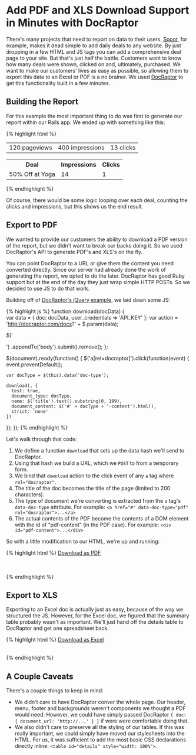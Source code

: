 # Add PDF and XLS Download Support in Minutes with DocRaptor

There's many projects that need to report on data to their users. [Sqoot][1], for example, makes it dead simple to add daily deals to any website. By just dropping in a few HTML and JS tags you can add a comprehensive deal page to your site. But that's just half the battle. Customers want to know how many deals were shown, clicked on and, ultimately, purchased. We want to make our customers' lives as easy as possible, so allowing them to export this data to an Excel or PDF is a no brainer. We used [DocRaptor][3] to get this functionality built in a few minutes.

## Building the Report

For this example the most important thing to do was first to generate our report within our Rails app. We ended up with something like this:

{% highlight html %}
<table id="summary">
  <tr>
    <td>120 pageviews</td>
    <td>400 impressions</td>
    <td>13 clicks</td>
  </tr>
</table>

<table id="details">
  <tr>
    <th>Deal</th>
    <th>Impressions</th>
    <th>Clicks</th>
  </tr>
  <tr>
    <td>50% Off at Yoga</td>
    <td>14</td>
    <td>1</td>
  </tr>
  <!-- and so on -->
</table>
{% endhighlight %}

Of course, there would be some logic looping over each deal, counting the clicks and impressions, but this shows us the end result.

## Export to PDF

We wanted to provide our customers the ability to download a PDF version of the report, but we didn't want to break our backs doing it. So we used DocRaptor's API to generate PDF's and XLS's on the fly.

You can point DocRaptor to a URL or give them the content you need converted directly. Since our server had already done the work of generating the report, we opted to do the later. DocRaptor has good Ruby support but at the end of the day they just wrap simple HTTP POSTs. So we decided to use JS to do that work.

Building off of [DocRaptor's jQuery example][2], we laid down some JS:

{% highlight js %}
function download(docData) {  
  var data   = { doc: docData, user_credentials => 'API_KEY' };
  var action = 'http://docraptor.com/docs?' + $.param(data);

  $('<form method="post" style="display: none" action="' + action + '"></form>')
    .appendTo('body').submit().remove();
};

$(document).ready(function() {
  $('a[rel=docraptor]').click(function(event) {
    event.preventDefault();

    var docType = $(this).data('doc-type');

    download(, {
      test: true,
      document_type: docType,
      name: $('title').text().substring(0, 199),
      document_content: $('#' + docType + '-content').html(),
      strict: 'none'
    })
  });
});
{% endhighlight %}

Let's walk through that code:

1. We define a function `download` that sets up the data hash we'll send to DocRaptor.
2. Using that hash we build a URL, which we `POST` to from a temporary form.
3. We bind that `download` action to the click event of any `a` tag where `rel="docraptor"`.
4. The title of the doc becomes the title of the page (limited to 200 characters).
5. The type of document we're converting is extracted from the `a` tag's `data-doc-type` attribute. For example: `<a href="#" data-doc-type="pdf" rel="docraptor">...</a>`
6. The actual contents of the PDF become the contents of a DOM element with the id of "pdf-content" (in the PDF case). For example: `<div id="pdf-content">...</div>`

So with a little modification to our HTML, we're up and running:

{% highlight html %}
<a href="#" rel="docraptor" data-doc-type="pdf">Download as PDF</a>

<div id="pdf-content">
  <table id="summary">
    <!-- same as before -->
  </table>

  <table id="details">
    <!-- same as before -->
  </table>
</div>
{% endhighlight %}

## Export to XLS

Exporting to an Excel doc is actually just as easy, because of the way we structured the JS. However, for the Excel doc, we figured that the summary table probably wasn't as important. We'll just hand off the details table to DocRaptor and get one spreadsheet back.

{% highlight html %}
<a href="#" rel="docraptor" data-doc-type="xls">Download as Excel</a>

<div id="pdf-content">
  <div id="xls-content">
    <table id="details">
      <!-- same as before -->
    </table>
  </div>
</div>
{% endhighlight %}

## A Couple Caveats

There's a couple things to keep in mind:

* We didn't care to have DocRaptor conver the whole page. Our header, menu, footer and backgrounds weren't components we thought a PDF would need. However, we could have simply passed DocRaptor `{ doc: { document_url: 'http://...' } }` if were were comfortable doing that.
* We also didn't care to preserve all the styling of our tables. If this was really important, we could simply have moved our stylesheets into the HTML. For us, it was sufficient to add the most basic CSS declarations directly inline: `<table id="details" style="width: 100%">`.

[1]: http://www.sqoot.com/
[2]: http://docraptor.com/examples
[3]: http://docraptor.com/